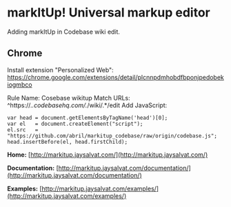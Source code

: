 
# markItUp! Universal markup editor

Adding markItUp in Codebase wiki edit.

## Chrome ##

Install extension "Personalized Web": https://chrome.google.com/extensions/detail/plcnnpdmhobdfbponjpedobekiogmbco

Rule Name: Cosebase wikitup
Match URLs: ^https://.*.codebasehq.com/.*/wiki/.*/edit
Add JavaScript: 

    var head = document.getElementsByTagName('head')[0];
    var el   = document.createElement("script");
    el.src   = "https://github.com/abril/markitup_codebase/raw/origin/codebase.js";
    head.insertBefore(el, head.firstChild);

**Home:**
[http://markitup.jaysalvat.com/](http://markitup.jaysalvat.com/)

**Documentation:**
[http://markitup.jaysalvat.com/documentation/](http://markitup.jaysalvat.com/documentation/)

**Examples:**
[http://markitup.jaysalvat.com/examples/](http://markitup.jaysalvat.com/examples/)
